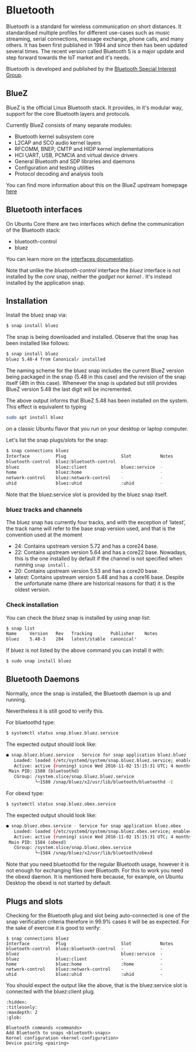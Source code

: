 # Bluetooth

Bluetooth is a standard for wireless communication on short distances. It standardised multiple profiles for different use-cases such as music streaming, serial connections, message exchange, phone calls, and many others. It has been first published in 1994 and since then has been updated several times. The recent version called Bluetooth 5 is a major update and step forward towards the IoT market and it's needs.

Bluetooth is developed and published by the [Bluetooth Special Interest Group](http://www.bluetooth.com/).

## BlueZ

BlueZ is the official Linux Bluetooth stack. It provides, in it's modular way, support for the core Bluetooth layers and protocols.

Currently BlueZ consists of many separate modules:

* Bluetooth kernel subsystem core
* L2CAP and SCO audio kernel layers
* RFCOMM, BNEP, CMTP and HIDP kernel implementations
* HCI UART, USB, PCMCIA and virtual device drivers
* General Bluetooth and SDP libraries and daemons
* Configuration and testing utilities
* Protocol decoding and analysis tools

You can find more information about this on the BlueZ upstream homepage [here](http://www.bluez.org/)

## Bluetooth interfaces

On Ubuntu Core there are two interfaces which define the communication of the Bluetooth stack:

* bluetooth-control
* bluez

You can learn more on the [interfaces documentation](https://snapcraft.io/docs/supported-interfaces).

Note that unlike the  *bluetooth-control*  interface the  *bluez*  interface is not installed by the  *core*  snap, neither the  *gadget*  nor  *kernel* . It's instead installed by the application snap.

## Installation

Install the bluez snap via:
```bash
$ snap install bluez
```
The snap is being downloaded and installed. Observe that the snap has been installed like follows:
```bash
$ snap install bluez
bluez 5.48-4 from Canonical✓ installed
```
The naming scheme for the bluez snap includes the current BlueZ version being packaged in the snap (5.48 in this case) and the revision of the snap itself (4th in this case). Whenever the snap is updated but still provides BlueZ version 5.48 the last digit will be incremented.

The above output informs that BlueZ 5.48 has been installed on the system. This effect is equivalent to typing
```bash
sudo apt install bluez
```
on a classic Ubuntu flavor that you run on your desktop or laptop computer.

Let's list the snap plugs/slots for the snap:

```bash
$ snap connections bluez
Interface          Plug                     Slot           Notes
bluetooth-control  bluez:bluetooth-control  -              -
bluez              bluez:client             bluez:service  -
home               bluez:home               -              -
network-control    bluez:network-control    -              -
uhid               bluez:uhid               :uhid          -
```
Note that the bluez:service slot is provided by the bluez snap itself.

### bluez tracks and channels

The bluez snap has currently four tracks, and with the exception of ‘latest’, the track name will refer to the base snap version used, and that is the convention used at the moment

* 24: Contains upstream version 5.72 and has a core24 base.
* 22: Contains upstream version 5.64 and has a core22 base. Nowadays, this is the one installed by default if the channel is not specified when running `snap install` .
* 20: Contains upstream version 5.53 and has a core20 base.
* latest: Contains upstream version 5.48 and has a core16 base. Despite the unfortunate name (there are historical reasons for that) it is the oldest version.

### Check installation

You can check the _bluez_ snap is installed by using _snap list_:

```bash
$ snap list
Name     Version   Rev   Tracking       Publisher    Notes
bluez    5.48-3    284   latest/stable  canonical*   -
```

If bluez is not listed by the above command you can install it with:

```bash
$ sudo snap install bluez
```

<h2><a name="bluetooth-daemons" class="anchor" href="#bluetooth-daemons"></a>Bluetooth Daemons</h2>

Normally, once the snap is installed, the Bluetooth daemon is up and running.

Nevertheless it is still good to verify this.

For bluetoothd type:

```bash
$ systemctl status snap.bluez.bluez.service
```

The expected output should look like:

```bash
● snap.bluez.bluez.service - Service for snap application bluez.bluez
   Loaded: loaded (/etc/systemd/system/snap.bluez.bluez.service; enabled; vendor preset: enabled)
   Active: active (running) since Wed 2016-11-02 15:15:31 UTC; 4 months 11 days ago
 Main PID: 1580 (bluetoothd)
   CGroup: /system.slice/snap.bluez.bluez.service
           └─1580 /snap/bluez/x2/usr/lib/bluetooth/bluetoothd -E
```

For obexd type:

```bash
$ systemctl status snap.bluez.obex.service
```

The expected output should look like:
```bash
● snap.bluez.obex.service - Service for snap application bluez.obex
   Loaded: loaded (/etc/systemd/system/snap.bluez.obex.service; enabled; vendor preset: enabled)
   Active: active (running) since Wed 2016-11-02 15:15:31 UTC; 4 months 11 days ago
 Main PID: 1584 (obexd)
   CGroup: /system.slice/snap.bluez.obex.service
           └─1584 /snap/bluez/x2/usr/lib/bluetooth/obexd
```
Note that you need bluetoothd for the regular Bluetooth usage, however it is not enough for exchanging files over Bluetooth. For this to work you need the obexd daemon. It is mentioned here because, for example, on Ubuntu Desktop the obexd is not started by default.

## Plugs and slots

Checking for the Bluetooth plug and slot being auto-connected is one of the snap verification criteria therefore in 99.9% cases it will be as expected. For the sake of exercise it is good to verify:

```
$ snap connections bluez
Interface          Plug                     Slot           Notes
bluetooth-control  bluez:bluetooth-control  -              -
bluez              -                        bluez:service  -
bluez              bluez:client             -              -
home               bluez:home               :home          -
network-control    bluez:network-control    -              -
uhid               bluez:uhid               :uhid          -
```

You should expect the output like the above, that is the bluez:service slot is connected with the bluez:client plug.


```{toctree}
:hidden:
:titlesonly:
:maxdepth: 2
:glob:

Bluetooth commands <commands>
Add Bluetooth to snaps <bluetooth-snaps>
Kernel configuration <kernel-configuration>
Device pairing <pairing>

